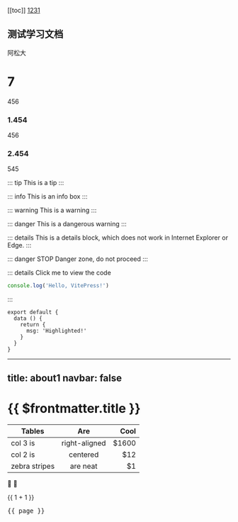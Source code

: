 [[toc]]
[1231](../client/html)

## 测试学习文档
阿松大
# 7
456

### 1.454
456

### 2.454
545

::: tip
This is a tip
:::

::: info
This is an info box
:::

::: warning
This is a warning
:::

::: danger
This is a dangerous warning
:::

::: details
This is a details block, which does not work in Internet Explorer or Edge.
:::


::: danger STOP
Danger zone, do not proceed
:::

::: details Click me to view the code
```js
console.log('Hello, VitePress!')
```
:::


```js{4}
export default {
  data () {
    return {
      msg: 'Highlighted!'
    }
  }
}
```

---
title: about1
navbar: false
---


# {{ $frontmatter.title }}


| Tables        | Are           | Cool  |
| ------------- |:-------------:| -----:|
| col 3 is      | right-aligned | $1600 |
| col 2 is      | centered      |   $12 |
| zebra stripes | are neat      |    $1 |

:tada: :100:

{{ 1 + 1 }}

<script setup>
import { useData } from 'vitepress'
const { page } = useData()
</script>

<pre>{{ page }}</pre>